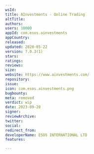 ```yaml
---
wsId: 
title: AInvestments - Online Trading
altTitle: 
authors: 
users: 10000
appId: com.esos.ainvestments
appCountry: 
released: 
updated: 2020-05-22
version: 7.0.3(1)
stars: 
ratings: 
reviews: 
size: 
website: https://www.ainvestments.com/
repository: 
issue: 
icon: com.esos.ainvestments.png
bugbounty: 
meta: removed
verdict: wip
date: 2023-09-28
signer: 
reviewArchive: 
twitter: 
social: 
redirect_from: 
developerName: ESOS INTERNATIONAL LTD
features: 

---
```


